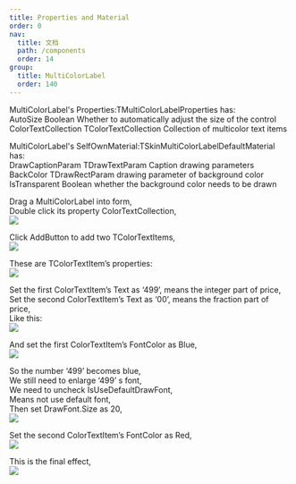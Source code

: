 ```yaml
---
title: Properties and Material
order: 0
nav:
  title: 文档
  path: /components
  order: 14
group:
  title: MultiColorLabel
  order: 140
---
```


MultiColorLabel's Properties:TMultiColorLabelProperties has:   
AutoSize Boolean Whether to automatically adjust the size of the control  
ColorTextCollection TColorTextCollection Collection of multicolor text items		  

MultiColorLabel's SelfOwnMaterial:TSkinMultiColorLabelDefaultMaterial has:    
DrawCaptionParam TDrawTextParam Caption drawing parameters  
BackColor TDrawRectParam drawing parameter of background color  
IsTransparent Boolean whether the background color needs to be drawn  




Drag a MultiColorLabel into form,  
Double click its property ColorTextCollection,  
![](http://www.orangeui.cn/orangeuiblog/OrangeUI/32.1.OrangeUI%E6%8E%A7%E4%BB%B6%E4%BD%BF%E7%94%A8%E8%AF%B4%E6%98%8E(%E5%A4%9A%E9%A2%9C%E8%89%B2%E6%A0%87%E7%AD%BE%E6%8E%A7%E4%BB%B6MultiColorLabel)(%E7%A4%BA%E4%BE%8B1%20%E5%9F%BA%E6%9C%AC%E5%8A%9F%E8%83%BD).files/image001.png)


Click AddButton to add two TColorTextItems,  
![](http://www.orangeui.cn/orangeuiblog/OrangeUI/32.1.OrangeUI%E6%8E%A7%E4%BB%B6%E4%BD%BF%E7%94%A8%E8%AF%B4%E6%98%8E(%E5%A4%9A%E9%A2%9C%E8%89%B2%E6%A0%87%E7%AD%BE%E6%8E%A7%E4%BB%B6MultiColorLabel)(%E7%A4%BA%E4%BE%8B1%20%E5%9F%BA%E6%9C%AC%E5%8A%9F%E8%83%BD).files/image003.png)


These are TColorTextItem’s properties:  
![](http://www.orangeui.cn/orangeuiblog/OrangeUI/32.1.OrangeUI%E6%8E%A7%E4%BB%B6%E4%BD%BF%E7%94%A8%E8%AF%B4%E6%98%8E(%E5%A4%9A%E9%A2%9C%E8%89%B2%E6%A0%87%E7%AD%BE%E6%8E%A7%E4%BB%B6MultiColorLabel)(%E7%A4%BA%E4%BE%8B1%20%E5%9F%BA%E6%9C%AC%E5%8A%9F%E8%83%BD).files/image005.png)


Set the first ColorTextItem’s Text as ‘499’, means the integer part of price,  
Set the second ColorTextItem’s Text as ‘00’, means the fraction part of price,  
Like this:  
![](http://www.orangeui.cn/orangeuiblog/OrangeUI/32.1.OrangeUI%E6%8E%A7%E4%BB%B6%E4%BD%BF%E7%94%A8%E8%AF%B4%E6%98%8E(%E5%A4%9A%E9%A2%9C%E8%89%B2%E6%A0%87%E7%AD%BE%E6%8E%A7%E4%BB%B6MultiColorLabel)(%E7%A4%BA%E4%BE%8B1%20%E5%9F%BA%E6%9C%AC%E5%8A%9F%E8%83%BD).files/image007.png)


And set the first ColorTextItem’s FontColor as Blue,  
![](http://www.orangeui.cn/orangeuiblog/OrangeUI/32.1.OrangeUI%E6%8E%A7%E4%BB%B6%E4%BD%BF%E7%94%A8%E8%AF%B4%E6%98%8E(%E5%A4%9A%E9%A2%9C%E8%89%B2%E6%A0%87%E7%AD%BE%E6%8E%A7%E4%BB%B6MultiColorLabel)(%E7%A4%BA%E4%BE%8B1%20%E5%9F%BA%E6%9C%AC%E5%8A%9F%E8%83%BD).files/image009.png)


So the number ‘499’ becomes blue,  
We still need to enlarge ‘499’ s font,  
We need to uncheck IsUseDefaultDrawFont,  
Means not use default font,  
Then set DrawFont.Size as 20,  
![](http://www.orangeui.cn/orangeuiblog/OrangeUI/32.1.OrangeUI%E6%8E%A7%E4%BB%B6%E4%BD%BF%E7%94%A8%E8%AF%B4%E6%98%8E(%E5%A4%9A%E9%A2%9C%E8%89%B2%E6%A0%87%E7%AD%BE%E6%8E%A7%E4%BB%B6MultiColorLabel)(%E7%A4%BA%E4%BE%8B1%20%E5%9F%BA%E6%9C%AC%E5%8A%9F%E8%83%BD).files/image011.png)


Set the second ColorTextItem’s FontColor as Red,  
![](http://www.orangeui.cn/orangeuiblog/OrangeUI/32.1.OrangeUI%E6%8E%A7%E4%BB%B6%E4%BD%BF%E7%94%A8%E8%AF%B4%E6%98%8E(%E5%A4%9A%E9%A2%9C%E8%89%B2%E6%A0%87%E7%AD%BE%E6%8E%A7%E4%BB%B6MultiColorLabel)(%E7%A4%BA%E4%BE%8B1%20%E5%9F%BA%E6%9C%AC%E5%8A%9F%E8%83%BD).files/image013.png)


This is the final effect,  
![](http://www.orangeui.cn/orangeuiblog/OrangeUI/32.1.OrangeUI%E6%8E%A7%E4%BB%B6%E4%BD%BF%E7%94%A8%E8%AF%B4%E6%98%8E(%E5%A4%9A%E9%A2%9C%E8%89%B2%E6%A0%87%E7%AD%BE%E6%8E%A7%E4%BB%B6MultiColorLabel)(%E7%A4%BA%E4%BE%8B1%20%E5%9F%BA%E6%9C%AC%E5%8A%9F%E8%83%BD).files/image015.png)



